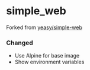 # simple_web
Forked from [yeasy/simple-web](https://github.com/yeasy/simple-web)

### Changed
- Use Alpine for base image
- Show environment variables
